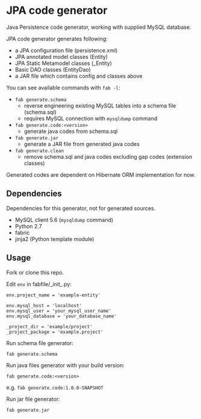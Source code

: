 # JPA code generator

Java Persistence code generator, working with supplied MySQL database.

JPA code generator generates following:
- a JPA configuration file (persistence.xml)
- JPA annotated model classes (Entity)
- JPA Static Metamodel classes (_Entity)
- Basic DAO classes (EntityDao)
- a JAR file which contains config and classes above

You can see available commands with `fab -l`:
- `fab generate.schema`
  - reverse engineering existing MySQL tables into a schema file (schema.sql)
  - requires MySQL connection with `mysqldump` command
- `fab generate.code:<version>`
  - generate java codes from schema.sql
- `fab generate.jar`
  - generate a JAR file from generated java codes
- `fab generate.clean`
  - remove schema.sql and java codes excluding gap codes (extension classes)

Generated codes are dependent on Hibernate ORM implementation for now.


## Dependencies

Dependencies for this generator, not for generated sources.

- MySQL client 5.6 (`mysqldump` command)
- Python 2.7
- fabric
- jinja2 (Python template module)


## Usage

Fork or clone this repo.

Edit `env` in fabfile/\__init\__.py:

```
env.project_name = 'example-entity'

env.mysql_host = 'localhost'
env.mysql_user = 'your_mysql_user_name'
env.mysql_database = 'your_database_name'

_project_dir = 'example/project'
_project_package = 'example.project'
```

Run schema file generator:

```
fab generate.schema
```

Run java files generator with your build version:

```
fab generate.code:<version>
```

e.g. `fab generate.code:1.0.0-SNAPSHOT`

Run jar file generator:

```
fab generate.jar
```
